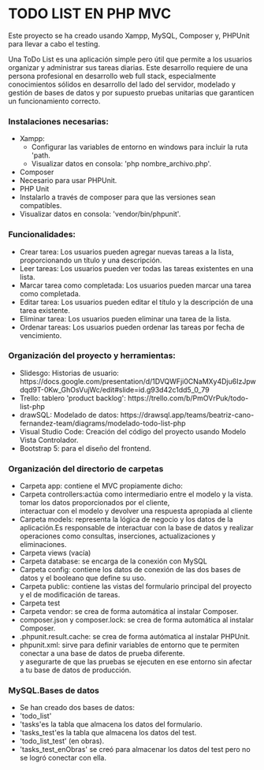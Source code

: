<h1>TODO LIST EN PHP MVC</H1>

<p>Este proyecto se ha creado usando Xampp, MySQL, Composer y, PHPUnit para llevar a cabo el testing.</p>

<p>Una ToDo List es una aplicación simple pero útil que permite a los usuarios organizar y administrar sus tareas diarias. Este desarrollo requiere
 de una persona profesional en desarrollo web full stack, especialmente conocimientos sólidos en desarrollo del lado del servidor, modelado y gestión de bases de datos y por supuesto pruebas unitarias que garanticen un funcionamiento correcto.</p>

<h3>Instalaciones necesarias:</h3>
    <ul>
        <li>Xampp:
            <ul>
             <li>Configurar las variables de entorno en windows para incluir la ruta 'path.</li>
             <li>Visualizar datos en consola: 'php nombre_archivo.php'.</li>
            </ul>
         </li>
        <li>Composer</li>
            <li>Necesario para usar PHPUnit.</li>
        <li>PHP Unit</li>
            <li>Instalarlo a través de composer para que las versiones sean compatibles.</li>
            <li>Visualizar datos en consola: 'vendor/bin/phpunit'.</li>
    </ul>

<h3>Funcionalidades:</h3>
    <ul>
        <li>Crear tarea: Los usuarios pueden agregar nuevas tareas a la lista, proporcionando un título y una descripción.</li>
        <li>Leer tareas: Los usuarios pueden ver todas las tareas existentes en una lista.</li>
        <li>Marcar tarea como completada: Los usuarios pueden marcar una tarea como completada.</li>
        <li>Editar tarea: Los usuarios pueden editar el título y la descripción de una tarea existente.</li>
        <li>Eliminar tarea: Los usuarios pueden eliminar una tarea de la lista.</li>
        <li>Ordenar tareas: Los usuarios pueden ordenar las tareas por fecha de vencimiento.</li>
    </ul>

<h3>Organización del proyecto y herramientas:</h3>
    <ul>
        <li>Slidesgo: Historias de usuario: https://docs.google.com/presentation/d/1DVQWFji0CNaMXy4Dju6IzJpwdqd9T-0Kw_GhOsVujWc/edit#slide=id.g93d42c1dd5_0_79</li>
        <li>Trello: tablero 'product backlog': https://trello.com/b/PmOVrPuk/todo-list-php</li>
        <li>drawSQL: Modelado de datos: https://drawsql.app/teams/beatriz-cano-fernandez-team/diagrams/modelado-todo-list-php</li>
        <li>Visual Studio Code: Creación del código del proyecto usando Modelo Vista Controlador.</li>   
        <li>Bootstrap 5: para el diseño del frontend.</li>   
    </ul>

<h3>Organización del directorio de carpetas</h3>
    <ul>
        <li>Carpeta app: contiene el MVC propiamente dicho:
            <li>Carpeta controllers:actúa como intermediario entre el modelo y la vista. tomar los datos proporcionados por el cliente,<br> 
            interactuar con el modelo y devolver una respuesta apropiada al cliente </li>
            <li>Carpeta models: representa la lógica de negocio y los datos de la aplicación.Es responsable de interactuar con la base de datos y realizar operaciones como consultas, inserciones, 
            actualizaciones y eliminaciones.</li>
            <li>Carpeta views (vacía)</li>
            <li>Carpeta database: se encarga de la conexión con MySQL</li>
        </li>
        <li>Carpeta config: contiene los datos de conexión de las dos bases de datos y el booleano que define su uso.</li>
        <li>Carpeta public: contiene las vistas del formulario principal del proyecto y el de modificación de tareas.</li>
        <li>Carpeta test</li>
        <li>Carpeta vendor: se crea de forma automática al instalar Composer.</li>
        <li>composer.json y composer.lock: se crea de forma automática al instalar Composer.</li>
        <li>.phpunit.result.cache: se crea de forma autómatica al instalar PHPUnit.</li>
        <li>phpunit.xml: sirve para definir variables de entorno que te permiten conectar a una base de datos de prueba diferente.<br>
        y asegurarte de que las pruebas se ejecuten en ese entorno sin afectar a tu base de datos de producción.</li>
    </ul>

<h3>MySQL.Bases de datos</h3>
<ul>
<li>Se han creado dos bases de datos:
    <li>'todo_list'
        <li>'tasks'es la tabla que almacena los datos del formulario.</li>
        <li>'tasks_test'es la tabla que almacena los datos del test.</li>
    </li>
    <li>'todo_list_test' (en obras).
        <li>'tasks_test_enObras' se creó para almacenar los datos del test pero no se logró conectar con ella.</li>
    </li>
</li>
</ul>
